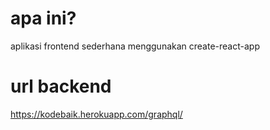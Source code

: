 # apa ini?

aplikasi frontend sederhana menggunakan create-react-app

# url backend

https://kodebaik.herokuapp.com/graphql/
